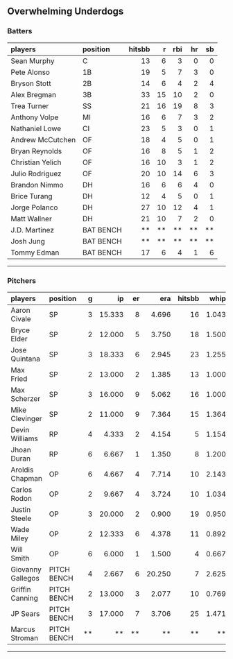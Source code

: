 ## Overwhelming Underdogs

### Batters

 
|players          |position  | hitsbb|  r| rbi| hr| sb| 
|:----------------|:---------|------:|--:|---:|--:|--:| 
|Sean Murphy      |C         |     13|  6|   3|  0|  0| 
|Pete Alonso      |1B        |     19|  5|   7|  3|  0| 
|Bryson Stott     |2B        |     14|  6|   4|  2|  4| 
|Alex Bregman     |3B        |     33| 15|  10|  2|  0| 
|Trea Turner      |SS        |     21| 16|  19|  8|  3| 
|Anthony Volpe    |MI        |     16|  6|   7|  3|  2| 
|Nathaniel Lowe   |CI        |     23|  5|   3|  0|  1| 
|Andrew McCutchen |OF        |     18|  4|   5|  0|  1| 
|Bryan Reynolds   |OF        |     16|  8|   5|  1|  2| 
|Christian Yelich |OF        |     16| 10|   3|  1|  2| 
|Julio Rodriguez  |OF        |     20| 10|  14|  6|  3| 
|Brandon Nimmo    |DH        |     16|  6|   6|  4|  0| 
|Brice Turang     |DH        |     12|  4|   5|  0|  1| 
|Jorge Polanco    |DH        |     27| 10|  12|  4|  1| 
|Matt Wallner     |DH        |     21| 10|   7|  2|  0| 
|J.D. Martinez    |BAT BENCH |     **| **|  **| **| **| 
|Josh Jung        |BAT BENCH |     **| **|  **| **| **| 
|Tommy Edman      |BAT BENCH |     17|  6|   4|  1|  6| 

* * *

### Pitchers

 
|players           |position    |  g|     ip| er|    era| hitsbb|  whip| so|  w| sv| 
|:-----------------|:-----------|--:|------:|--:|------:|------:|-----:|--:|--:|--:| 
|Aaron Civale      |SP          |  3| 15.333|  8|  4.696|     16| 1.043| 26|  1|  0| 
|Bryce Elder       |SP          |  2| 12.000|  5|  3.750|     18| 1.500|  8|  1|  0| 
|Jose Quintana     |SP          |  3| 18.333|  6|  2.945|     23| 1.255| 14|  1|  0| 
|Max Fried         |SP          |  2| 13.000|  2|  1.385|     13| 1.000| 18|  2|  0| 
|Max Scherzer      |SP          |  3| 16.000|  9|  5.062|     16| 1.000| 21|  0|  0| 
|Mike Clevinger    |SP          |  2| 11.000|  9|  7.364|     15| 1.364| 12|  1|  0| 
|Devin Williams    |RP          |  4|  4.333|  2|  4.154|      5| 1.154|  6|  1|  2| 
|Jhoan Duran       |RP          |  6|  6.667|  1|  1.350|      8| 1.200|  7|  0|  1| 
|Aroldis Chapman   |OP          |  6|  4.667|  4|  7.714|     10| 2.143|  8|  0|  1| 
|Carlos Rodon      |OP          |  2|  9.667|  4|  3.724|     10| 1.034| 11|  1|  0| 
|Justin Steele     |OP          |  3| 20.000|  2|  0.900|     19| 0.950| 26|  2|  0| 
|Wade Miley        |OP          |  2| 12.333|  6|  4.378|     11| 0.892|  5|  1|  0| 
|Will Smith        |OP          |  6|  6.000|  1|  1.500|      4| 0.667|  5|  0|  0| 
|Giovanny Gallegos |PITCH BENCH |  4|  2.667|  6| 20.250|      7| 2.625|  4|  0|  1| 
|Griffin Canning   |PITCH BENCH |  2| 13.000|  3|  2.077|     10| 0.769| 16|  0|  0| 
|JP Sears          |PITCH BENCH |  3| 17.000|  7|  3.706|     25| 1.471| 14|  2|  0| 
|Marcus Stroman    |PITCH BENCH | **|     **| **|     **|     **|    **| **| **| **| 


* * *


